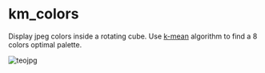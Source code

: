 # km_colors
Display jpeg colors inside a rotating cube.
Use [k-mean](https://github.com/ogus/kmeans-quantizer) algorithm to find a 8 colors optimal palette.

![teojpg](/samples/sample.gif)
